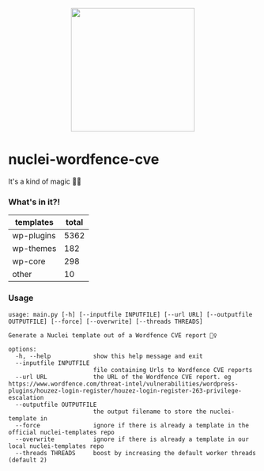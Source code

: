 <p align="center">
<img width="250" align=center src="https://user-images.githubusercontent.com/86197446/225912783-bb6c5fa9-ce45-488b-a1fd-5af705b7cced.jpg">
</p>

# nuclei-wordfence-cve 

It's a kind of magic 🧙‍♀️

### What's in it?! 

<!-- START: __STATISTICS_TABLE -->
| templates | total |
|---|---|
| wp-plugins | 5362 |
| wp-themes | 182 |
| wp-core | 298 |
| other | 10 |
<!-- END: __STATISTICS_TABLE --> 

### Usage 

```shell 
usage: main.py [-h] [--inputfile INPUTFILE] [--url URL] [--outputfile OUTPUTFILE] [--force] [--overwrite] [--threads THREADS] 

Generate a Nuclei template out of a Wordfence CVE report 🧙‍♀️ 

options:
  -h, --help            show this help message and exit
  --inputfile INPUTFILE
                        file containing Urls to Wordfence CVE reports
  --url URL             the URL of the Wordfence CVE report. eg https://www.wordfence.com/threat-intel/vulnerabilities/wordpress-plugins/houzez-login-register/houzez-login-register-263-privilege-escalation
  --outputfile OUTPUTFILE
                        the output filename to store the nuclei-template in
  --force               ignore if there is already a template in the official nuclei-templates repo
  --overwrite           ignore if there is already a template in our local nuclei-templates repo
  --threads THREADS     boost by increasing the default worker threads (default 2)
```
